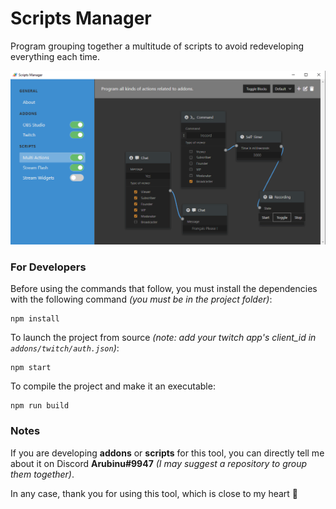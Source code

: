 # Scripts Manager
Program grouping together a multitude of scripts to avoid redeveloping everything each time.

![](screenshot.png)

### For Developers

Before using the commands that follow, you must install the dependencies with the following command _(you must be in the project folder)_:
```
npm install
```

To launch the project from source _(note: add your twitch app's client_id in `addons/twitch/auth.json`)_:
```
npm start
```

To compile the project and make it an executable:
```
npm run build
```

### Notes

If you are developing __addons__ or __scripts__ for this tool, you can directly tell me about it on Discord __Arubinu#9947__ _(I may suggest a repository to group them together)_.

In any case, thank you for using this tool, which is close to my heart 🙂
